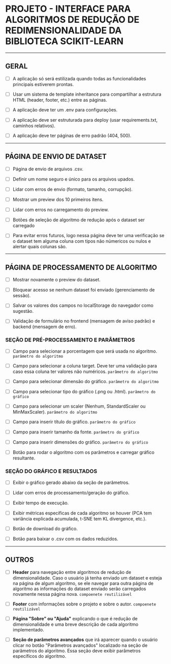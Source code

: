 # PROJETO - INTERFACE PARA ALGORITMOS DE REDUÇÃO DE REDIMENSIONALIDADE DA BIBLIOTECA SCIKIT-LEARN

--- 

## GERAL

- [ ] A aplicação só será estilizada quando todas as funcionalidades principais estiverem prontas.

- [ ] Usar um sistema de template inheritance para compartilhar a estrutura HTML (header, footer, etc.) entre as páginas.

- [ ] A aplicação deve ter um .env para configurações.

- [ ] A aplicação deve ser estruturada para deploy (usar requirements.txt, caminhos relativos).

- [ ] A aplicação deve ter páginas de erro padrão (404, 500).

--- 

## PÁGINA DE ENVIO DE DATASET

- [ ] Página de envio de arquivos .csv.

- [ ] Definir um nome seguro e único para os arquivos upados.

- [ ] Lidar com erros de envio (formato, tamanho, corrupção).

- [ ] Mostrar um preview dos 10 primeiros itens.

- [ ] Lidar com erros no carregamento do preview.

- [ ] Botões de seleção de algoritmo de redução após o dataset ser carregado

- [ ] Para evitar erros futuros, logo nessa página deve ter uma verificação se o dataset tem alguma coluna com tipos não númericos ou nulos e alertar quais colunas são. 

---

## PÁGINA DE PROCESSAMENTO DE ALGORITMO

- [ ] Mostrar novamente o preview do dataset.

- [ ] Bloquear acesso se nenhum dataset foi enviado (gerenciamento de sessão).

- [ ] Salvar os valores dos campos no localStorage do navegador como sugestão.

- [ ] Validação de formulário no frontend (mensagem de aviso padrão) e backend (mensagem de erro).

### SEÇÃO DE PRÉ-PROCESSAMENTO E PARÂMETROS

- [ ] Campo para selecionar a porcentagem que será usada no algoritmo. `parâmetro do algoritmo`

- [ ] Campo para selecionar a coluna target. Deve ter uma validação para caso essa coluna ter valores não numéricos.  `parâmetro do algoritmo`

- [ ] Campo para selecionar dimensão do gráfico. `parâmetro do algoritmo`

- [ ] Campo para selecionar tipo do gráfico (.png ou .html). `parâmetro do gráfico`

- [ ] Campo para selecionar um scaler (Nenhum, StandardScaler ou MinMaxScaler). `parâmetro do algoritmo`

- [ ] Campo para inserir título do gráfico. `parâmetro do gráfico`

- [ ] Campo para inserir tamanho da fonte. `parâmetro do gráfico`

- [ ] Campo para inserir dimensões do gráfico. `parâmetro do gráfico`

- [ ] Botão para rodar o algoritmo com os parâmetros e carregar gráfico resultante. 

### SEÇÃO DO GRÁFICO E RESULTADOS

- [ ] Exibir o gráfico gerado abaixo da seção de parâmetros.

- [ ] Lidar com erros de processamento/geração do gráfico.

- [ ] Exibir tempo de execução.

- [ ] Exibir métricas específicas de cada algoritmo se houver (PCA tem variância explicada acumulada, t-SNE tem KL divergence, etc.).

- [ ] Botão de download do gráfico.

- [ ] Botão para baixar o .csv com os dados reduzidos.

---

## OUTROS 

- [ ] **Header** para navegação entre algoritmos de redução de dimensionalidade. Caso o usuário já tenha enviado um dataset e esteja na página de algum algoritmo, se ele navegar para outra página de algoritmo as informações do dataset enviado serão carregados novamente nessa página nova. `compoenete reutilizável`

- [ ] **Footer** com informações sobre o projeto e sobre o autor. `compoenete reutilizável`

- [ ] **Página "Sobre" ou "Ajuda"** explicando o que é redução de dimensionalidade e uma breve descrição de cada algoritmo implementado. 

- [ ] **Seção de parâmetros avançados** que irá aparecer quando o usuário clicar no botão "Parâmetros avançados" localizado na seção de parâmetros do algoritmo. Essa seção deve exibir parâmetros específicos do algoritmo. 